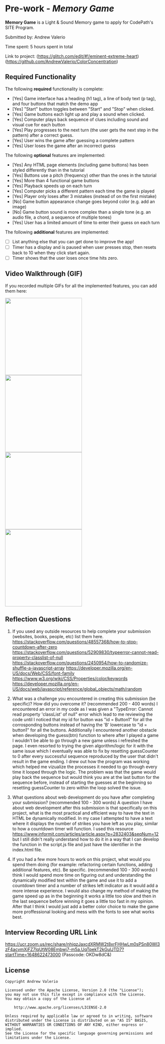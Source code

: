 # Pre-work - *Memory Game*

**Memory Game** is a Light & Sound Memory game to apply for CodePath's SITE Program. 

Submitted by: Andrew Valerio

Time spent: 5 hours spent in total

Link to project: (https://glitch.com/edit/#!/eminent-extreme-heart) (https://github.com/AndrewValerio/ColorConcentration)

## Required Functionality

The following **required** functionality is complete:

* [Yes] Game interface has a heading (h1 tag), a line of body text (p tag), and four buttons that match the demo app
* [Yes] "Start" button toggles between "Start" and "Stop" when clicked. 
* [Yes] Game buttons each light up and play a sound when clicked. 
* [Yes] Computer plays back sequence of clues including sound and visual cue for each button
* [Yes] Play progresses to the next turn (the user gets the next step in the pattern) after a correct guess. 
* [Yes] User wins the game after guessing a complete pattern
* [Yes] User loses the game after an incorrect guess

The following **optional** features are implemented:

* [Yes] Any HTML page elements (including game buttons) has been styled differently than in the tutorial
* [Yes] Buttons use a pitch (frequency) other than the ones in the tutorial
* [Yes] More than 4 functional game buttons
* [Yes] Playback speeds up on each turn
* [Yes] Computer picks a different pattern each time the game is played
* [Yes] Player only loses after 3 mistakes (instead of on the first mistake)
* [No] Game button appearance change goes beyond color (e.g. add an image)
* [No] Game button sound is more complex than a single tone (e.g. an audio file, a chord, a sequence of multiple tones)
* [Yes] User has a limited amount of time to enter their guess on each turn

The following **additional** features are implemented:

- [ ] List anything else that you can get done to improve the app!
- [ ] Timer has a display and is paused when user presses stop, then resets back to 10 when they click start again.
- [ ] Timer shows that the user loses once time hits zero.

## Video Walkthrough (GIF)

If you recorded multiple GIFs for all the implemented features, you can add them here:

<img src = "http://g.recordit.co/VukN9ooMRK.gif" width = 250><br>
<img src = "http://g.recordit.co/GPLQvTyoUt.gif" width = 250><br>
<img src = "http://g.recordit.co/CBXNcHR39d.gif" width = 250><br>
<img src = "http://g.recordit.co/lWY3qt4liq.gif" width = 250><br>


## Reflection Questions
1. If you used any outside resources to help complete your submission (websites, books, people, etc) list them here. 
https://stackoverflow.com/questions/48557368/how-to-stop-countdown-after-zero
https://stackoverflow.com/questions/52909830/typeerror-cannot-read-property-classlist-of-null
https://stackoverflow.com/questions/2450954/how-to-randomize-shuffle-a-javascript-array
https://developer.mozilla.org/en-US/docs/Web/CSS/font-family
https://www.w3.org/wiki/CSS/Properties/color/keywords
https://developer.mozilla.org/en-US/docs/web/javascript/reference/global_objects/math/random

2. What was a challenge you encountered in creating this submission (be specific)? How did you overcome it? (recommended 200 - 400 words) 
I encountered an error in my code as I was given a "TypeError: Cannot read property 'classList' of null" error which lead to me reviewing the code until I noticed that my id for button was "id = Button1" for all the corrosponding buttons instead of having the 'B' lowercase to "id = button1" for all the buttons. Additionally I encountered another obstacle when developing the guess(btn) function to where after I played a game I wouldn't be able to go through a new game unless i refreshed the page. I even resorted to trying the given algorithm/logic for it with the same issue which I eventually was able to fix by resetting guessCounter to 0 after every successful sequence reproduced by the user that didn't result in the game ending. I drew out how the program was working which helped me vizualize the processes it needed to go through every time it looped through the logic. The problem was that the game would play back the sequence but would think you are at the last button for the sequence before, instead of starting the guesses at the beginning so resetting guessCounter to zero within the loop solved the issue. 

3. What questions about web development do you have after completing your submission? (recommended 100 - 300 words) 
A question I have about web development after this submission is that specifically on this project, what is the most practical and efficient way to have the text in HTML be dynamically modified. In my case I attempted to have a text where it displays the number of strikes you have left as you play, similar to how a countdown timer will function. I used this resource https://www.informit.com/articles/article.aspx?p=2832403&seqNum=12 but I still didn't really understand how to do it in a way that I can develop the function in the script.js file and just have the identifier in the index.html file.

4. If you had a few more hours to work on this project, what would you spend them doing (for example: refactoring certain functions, adding additional features, etc). Be specific. (recommended 100 - 300 words) 
I think I would spend more time on figuring out and understanding the dynamically modified text within the game and use it to add a countdown timer and a number of strikes left indicator as it would add a more intense experience. I would also change my method of making the game speed up as in the beginning it works a little too slow and then in the last sequence before winning it goes a little too fast in my opinion. After that I think I would just add a better color choice to make the game more proffessional looking and mess with the fonts to see what works best.

## Interview Recording URL Link

https://ucr.zoom.us/rec/share/nhjqzJaxcdXRMW2t8xrFHHwLm0sPSn80Wl3zF4acvmXiFZ7lqUtW08Embwj7-m5a.UqTpekT2kGulJTD7?startTime=1648622473000 (Passcode: OKDw8dC&)


## License

    Copyright Andrew Valerio

    Licensed under the Apache License, Version 2.0 (the "License");
    you may not use this file except in compliance with the License.
    You may obtain a copy of the License at

        http://www.apache.org/licenses/LICENSE-2.0

    Unless required by applicable law or agreed to in writing, software
    distributed under the License is distributed on an "AS IS" BASIS,
    WITHOUT WARRANTIES OR CONDITIONS OF ANY KIND, either express or implied.
    See the License for the specific language governing permissions and
    limitations under the License.
